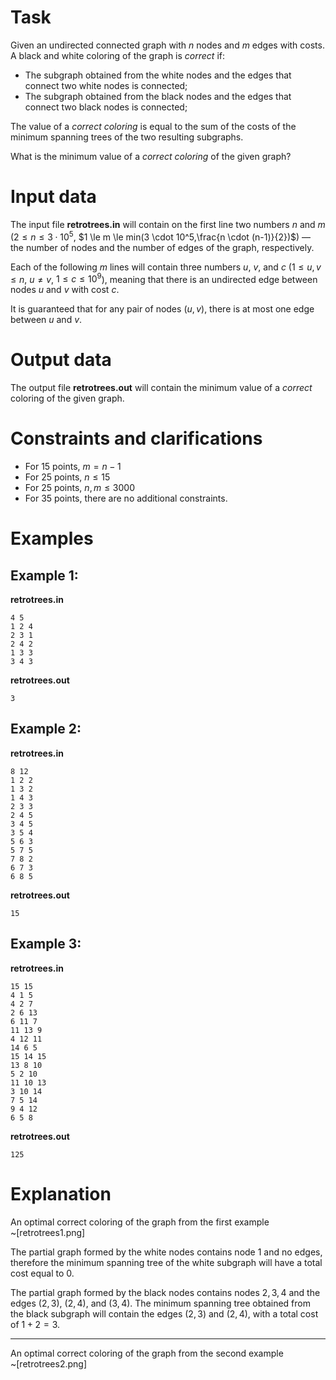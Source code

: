# Task <br>

Given an undirected connected graph with $n$ nodes and $m$ edges with costs. A black and white coloring of the graph is *correct* if: <br>

- The subgraph obtained from the white nodes and the edges that connect two white nodes is connected;
- The subgraph obtained from the black nodes and the edges that connect two black nodes is connected;

The value of a *correct coloring* is equal to the sum of the costs of the minimum spanning trees of the two resulting subgraphs. <br>

What is the minimum value of a *correct coloring* of the given graph? <br>

# Input data <br>

The input file **retrotrees.in** will contain on the first line two numbers $n$ and $m$ ($2 \le n \le 3 \cdot 10^5$, $1 \le m \le min(3 \cdot 10^5,\frac{n \cdot (n-1)}{2})$) — the number of nodes and the number of edges of the graph, respectively. <br>

Each of the following $m$ lines will contain three numbers $u$, $v$, and $c$ ($1 \le u,v \le n$, $u \neq v$, $1 \le c \le 10^9$), meaning that there is an undirected edge between nodes $u$ and $v$ with cost $c$. <br>

It is guaranteed that for any pair of nodes $(u,v)$, there is at most one edge between $u$ and $v$.

# Output data <br>

The output file **retrotrees.out** will contain the minimum value of a *correct* coloring of the given graph. <br>

# Constraints and clarifications <br>

- For $15$ points, $m=n-1$
- For $25$ points, $n \le 15$
- For $25$ points, $n,m \le 3000$
- For $35$ points, there are no additional constraints.

# Examples <br>

## Example 1:

**retrotrees.in**
```
4 5
1 2 4
2 3 1
2 4 2
1 3 3
3 4 3
```
**retrotrees.out**
```
3
```

## Example 2:

**retrotrees.in**
```
8 12
1 2 2
1 3 2
1 4 3
2 3 3
2 4 5
3 4 5
3 5 4
5 6 3
5 7 5
7 8 2
6 7 3
6 8 5
```
**retrotrees.out**
```
15
```

## Example 3:

**retrotrees.in**
```
15 15
4 1 5
4 2 7
2 6 13
6 11 7
11 13 9
4 12 11
14 6 5
15 14 15
13 8 10
5 2 10
11 10 13
3 10 14
7 5 14
9 4 12
6 5 8
```
**retrotrees.out**
```
125
```

# Explanation
An optimal correct coloring of the graph from the first example <br>
~[retrotrees1.png] <br>

The partial graph formed by the white nodes contains node $1$ and no edges, therefore the minimum spanning tree of the white subgraph will have a total cost equal to $0$. <br>

The partial graph formed by the black nodes contains nodes $2,3,4$ and the edges $(2,3)$, $(2,4)$, and $(3,4)$. The minimum spanning tree obtained from the black subgraph will contain the edges $(2,3)$ and $(2,4)$, with a total cost of $1+2=3$. <br>
** **
An optimal correct coloring of the graph from the second example <br>
~[retrotrees2.png] <br>